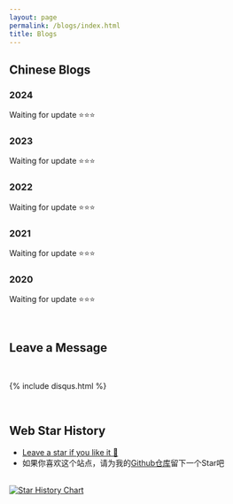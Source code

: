 ```yaml
---
layout: page
permalink: /blogs/index.html
title: Blogs
---
```


## Chinese Blogs

### 2024

Waiting for update ⭐⭐⭐

### 2023

Waiting for update ⭐⭐⭐

### 2022

Waiting for update ⭐⭐⭐

### 2021

Waiting for update ⭐⭐⭐

### 2020

Waiting for update ⭐⭐⭐

<br>

## Leave a Message

<br>

{% include disqus.html %} 

<br>

## Web Star History

- [Leave a star if you like it 🥰](https://github.com/GuangLun2000/GuangLun2000.github.io) 
- 如果你喜欢这个站点，请为我的[Github仓库](https://github.com/GuangLun2000/GuangLun2000.github.io)留下一个Star吧

<br>[![Star History Chart](https://api.star-history.com/svg?repos=GuangLun2000/GuangLun2000.github.io&type=Date)](https://star-history.com/#GuangLun2000/GuangLun2000.github.io&Date)

<br>
